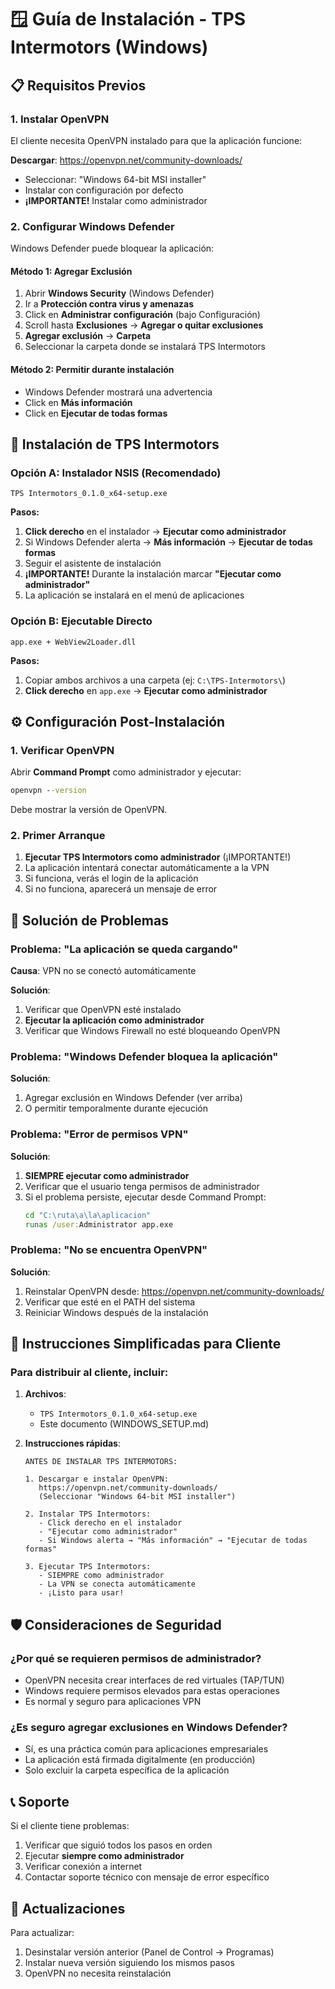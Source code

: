 # 🪟 Guía de Instalación - TPS Intermotors (Windows)

## 📋 **Requisitos Previos**

### **1. Instalar OpenVPN**
El cliente necesita OpenVPN instalado para que la aplicación funcione:

**Descargar**: https://openvpn.net/community-downloads/
- Seleccionar: "Windows 64-bit MSI installer"
- Instalar con configuración por defecto
- **¡IMPORTANTE!** Instalar como administrador

### **2. Configurar Windows Defender**
Windows Defender puede bloquear la aplicación:

#### **Método 1: Agregar Exclusión**
1. Abrir **Windows Security** (Windows Defender)
2. Ir a **Protección contra virus y amenazas**
3. Click en **Administrar configuración** (bajo Configuración)
4. Scroll hasta **Exclusiones** → **Agregar o quitar exclusiones**
5. **Agregar exclusión** → **Carpeta**
6. Seleccionar la carpeta donde se instalará TPS Intermotors

#### **Método 2: Permitir durante instalación**
- Windows Defender mostrará una advertencia
- Click en **Más información**
- Click en **Ejecutar de todas formas**

## 🚀 **Instalación de TPS Intermotors**

### **Opción A: Instalador NSIS (Recomendado)**
```
TPS Intermotors_0.1.0_x64-setup.exe
```

**Pasos:**
1. **Click derecho** en el instalador → **Ejecutar como administrador**
2. Si Windows Defender alerta → **Más información** → **Ejecutar de todas formas**
3. Seguir el asistente de instalación
4. **¡IMPORTANTE!** Durante la instalación marcar **"Ejecutar como administrador"**
5. La aplicación se instalará en el menú de aplicaciones

### **Opción B: Ejecutable Directo**
```
app.exe + WebView2Loader.dll
```

**Pasos:**
1. Copiar ambos archivos a una carpeta (ej: `C:\TPS-Intermotors\`)
2. **Click derecho** en `app.exe` → **Ejecutar como administrador**

## ⚙️ **Configuración Post-Instalación**

### **1. Verificar OpenVPN**
Abrir **Command Prompt** como administrador y ejecutar:
```cmd
openvpn --version
```
Debe mostrar la versión de OpenVPN.

### **2. Primer Arranque**
1. **Ejecutar TPS Intermotors como administrador** (¡IMPORTANTE!)
2. La aplicación intentará conectar automáticamente a la VPN
3. Si funciona, verás el login de la aplicación
4. Si no funciona, aparecerá un mensaje de error

## 🔧 **Solución de Problemas**

### **Problema: "La aplicación se queda cargando"**
**Causa**: VPN no se conectó automáticamente

**Solución**:
1. Verificar que OpenVPN esté instalado
2. **Ejecutar la aplicación como administrador**
3. Verificar que Windows Firewall no esté bloqueando OpenVPN

### **Problema: "Windows Defender bloquea la aplicación"**
**Solución**:
1. Agregar exclusión en Windows Defender (ver arriba)
2. O permitir temporalmente durante ejecución

### **Problema: "Error de permisos VPN"**
**Solución**:
1. **SIEMPRE ejecutar como administrador**
2. Verificar que el usuario tenga permisos de administrador
3. Si el problema persiste, ejecutar desde Command Prompt:
   ```cmd
   cd "C:\ruta\a\la\aplicacion"
   runas /user:Administrator app.exe
   ```

### **Problema: "No se encuentra OpenVPN"**
**Solución**:
1. Reinstalar OpenVPN desde: https://openvpn.net/community-downloads/
2. Verificar que esté en el PATH del sistema
3. Reiniciar Windows después de la instalación

## 📱 **Instrucciones Simplificadas para Cliente**

### **Para distribuir al cliente, incluir:**

1. **Archivos**:
   - `TPS Intermotors_0.1.0_x64-setup.exe`
   - Este documento (WINDOWS_SETUP.md)

2. **Instrucciones rápidas**:
   ```
   ANTES DE INSTALAR TPS INTERMOTORS:

   1. Descargar e instalar OpenVPN:
      https://openvpn.net/community-downloads/
      (Seleccionar "Windows 64-bit MSI installer")

   2. Instalar TPS Intermotors:
      - Click derecho en el instalador
      - "Ejecutar como administrador"
      - Si Windows alerta → "Más información" → "Ejecutar de todas formas"

   3. Ejecutar TPS Intermotors:
      - SIEMPRE como administrador
      - La VPN se conecta automáticamente
      - ¡Listo para usar!
   ```

## 🛡️ **Consideraciones de Seguridad**

### **¿Por qué se requieren permisos de administrador?**
- OpenVPN necesita crear interfaces de red virtuales (TAP/TUN)
- Windows requiere permisos elevados para estas operaciones
- Es normal y seguro para aplicaciones VPN

### **¿Es seguro agregar exclusiones en Windows Defender?**
- Sí, es una práctica común para aplicaciones empresariales
- La aplicación está firmada digitalmente (en producción)
- Solo excluir la carpeta específica de la aplicación

## 📞 **Soporte**

Si el cliente tiene problemas:
1. Verificar que siguió todos los pasos en orden
2. Ejecutar **siempre como administrador**
3. Verificar conexión a internet
4. Contactar soporte técnico con mensaje de error específico

## 🔄 **Actualizaciones**

Para actualizar:
1. Desinstalar versión anterior (Panel de Control → Programas)
2. Instalar nueva versión siguiendo los mismos pasos
3. OpenVPN no necesita reinstalación